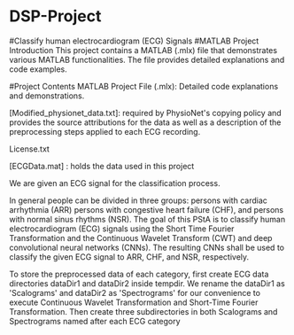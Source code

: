 # DSP-Project

#Classify human electrocardiogram (ECG) Signals
#MATLAB Project Introduction
This project contains a MATLAB (.mlx) file that demonstrates various MATLAB functionalities. The file provides detailed explanations and code examples.

#Project Contents
MATLAB Project File (.mlx): Detailed code explanations and demonstrations.

[Modified_physionet_data.txt]: required by PhysioNet's copying policy and provides the source attributions for the data as well as a description of the preprocessing steps applied to each ECG recording.

License.txt

[ECGData.mat] : holds the data used in this project

We are given an ECG signal for the classification process.

In general people can be divided in three groups:
persons with cardiac arrhythmia (ARR)
persons with congestive heart failure (CHF), and
persons with normal sinus rhythms (NSR).
The goal of this PStA is to classify human electrocardiogram (ECG) signals using the Short Time Fourier Transformation and the Continuous Wavelet Transform (CWT) and deep convolutional neural networks (CNNs). The resulting CNNs shall be used to classify the given ECG signal to ARR, CHF, and NSR, respectively.

To store the preprocessed data of each category, first create ECG data directories dataDir1 and dataDir2 inside tempdir. We rename the dataDir1 as 'Scalograms' and dataDir2 as 'Spectrograms' for our convenience to execute Continuous Wavelet Transformation and Short-Time Fourier Transformation. Then create three subdirectories in both Scalograms and Spectrograms named after each ECG category
